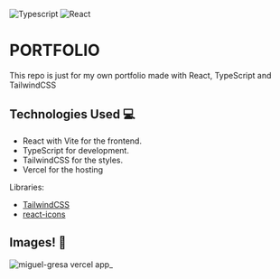 ![Typescript](https://img.shields.io/badge/Typescript-007acc?style=for-the-badge&labelColor=black&logo=typescript&logoColor=007acc)
![React](https://img.shields.io/badge/-React-61DBFB?style=for-the-badge&labelColor=black&logo=react&logoColor=61DBFB)
# PORTFOLIO

This repo is just for my own portfolio made with React, TypeScript and TailwindCSS

## Technologies Used 💻

- React with Vite for the frontend.
- TypeScript for development.
- TailwindCSS for the styles.
- Vercel for the hosting

Libraries:
- [TailwindCSS](https://tailwindcss.com/)
- [react-icons](https://react-icons.github.io/react-icons/)

## Images! 💯
![miguel-gresa vercel app_](https://github.com/user-attachments/assets/020999f5-bd19-4d1d-8264-8187d4624135)
